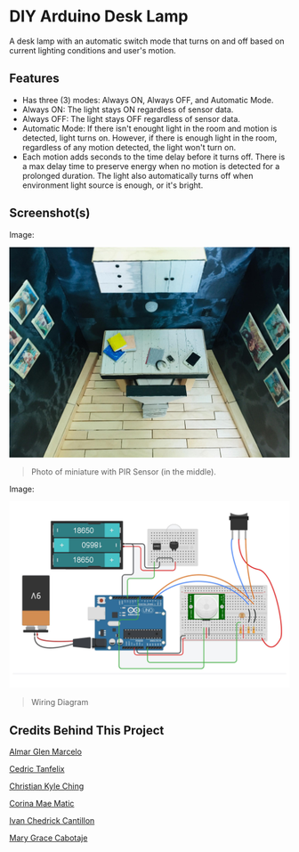 # DIY Arduino Desk Lamp
A desk lamp with an automatic switch mode that turns on and off based on current lighting conditions and user's motion.

## Features
- Has three (3) modes: Always ON, Always OFF, and Automatic Mode.
- Always ON: The light stays ON regardless of sensor data.
- Always OFF: The light stays OFF regardless of sensor data.
- Automatic Mode: If there isn't enought light in the room and motion is detected, light turns on. However, if there is enough light in the room, regardless of any motion detected, the light won't turn on.
- Each motion adds seconds to the time delay before it turns off. There is a max delay time to preserve energy when no motion is detected for a prolonged duration. The light also automatically turns off when environment light source is enough, or it's bright.

## Screenshot(s)

Image:

![](https://raw.githubusercontent.com/christiankyle-ching/DIYArduinoDeskLamp/master/images/actual.jpg)

> Photo of miniature with PIR Sensor (in the middle).

Image:

![](https://raw.githubusercontent.com/christiankyle-ching/DIYArduinoDeskLamp/master/images/diagram.jpg)

> Wiring Diagram

## Credits Behind This Project

[Almar Glen Marcelo](https://www.facebook.com/glen.marcelo.5)

[Cedric Tanfelix](https://www.facebook.com/kmbrlystng27)

[Christian Kyle Ching](https://www.facebook.com/christiankyle.ching)

[Corina Mae Matic](https://www.facebook.com/aniroceam.nognamam)

[Ivan Chedrick Cantillon](https://www.facebook.com/ivanchedrick.cantillon)

[Mary Grace Cabotaje](https://www.facebook.com/marygrace.cabotaje.777)